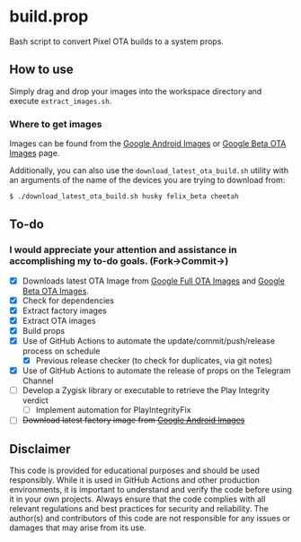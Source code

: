 # build.prop
Bash script to convert Pixel OTA builds to a system props.

## How to use
Simply drag and drop your images into the workspace directory and execute `extract_images.sh`.

### Where to get images
Images can be found from the [Google Android Images](https://developers.google.com/android/images) or [Google Beta OTA Images](https://developer.android.com/about/versions/14/download-ota) page.

Additionally, you can also use the `download_latest_ota_build.sh` utility with an arguments of the name of the devices you are trying to download from:
```sh
$ ./download_latest_ota_build.sh husky felix_beta cheetah
```


## To-do
### I would appreciate your attention and assistance in accomplishing my to-do goals. (Fork->Commit->)
- [x] Downloads latest OTA Image from [Google Full OTA Images](https://developers.google.cn/android/ota) and [Google Beta OTA Images](https://developer.android.com/about/versions/14/download-ota).
- [x] Check for dependencies
- [x] Extract factory images
- [x] Extract OTA images
- [x] Build props
- [x] Use of GitHub Actions to automate the update/commit/push/release process on schedule
  - [x] Previous release checker (to check for duplicates, via git notes)
- [x] Use of GitHub Actions to automate the release of props on the Telegram Channel
- [ ] Develop a Zygisk library or executable to retrieve the Play Integrity verdict
  - [ ] Implement automation for PlayIntegrityFix
- [ ] ~~Download latest factory image from [Google Android Images](https://developers.google.com/android/images)~~

## Disclaimer
This code is provided for educational purposes and should be used responsibly. While it is used in GitHub Actions and other production environments, it is important to understand and verify the code before using it in your own projects. Always ensure that the code complies with all relevant regulations and best practices for security and reliability. The author(s) and contributors of this code are not responsible for any issues or damages that may arise from its use.
